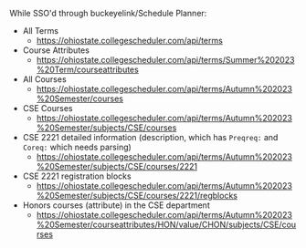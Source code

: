 While SSO'd through buckeyelink/Schedule Planner:

- All Terms
  - https://ohiostate.collegescheduler.com/api/terms
- Course Attributes
  - https://ohiostate.collegescheduler.com/api/terms/Summer%202023%20Term/courseattributes
- All Courses
  - https://ohiostate.collegescheduler.com/api/terms/Autumn%202023%20Semester/courses
- CSE Courses
  - https://ohiostate.collegescheduler.com/api/terms/Autumn%202023%20Semester/subjects/CSE/courses
- CSE 2221 detailed information (description, which has `Preqreq:` and `Coreq:` which needs parsing)
  - https://ohiostate.collegescheduler.com/api/terms/Autumn%202023%20Semester/subjects/CSE/courses/2221
- CSE 2221 registration blocks
  - https://ohiostate.collegescheduler.com/api/terms/Autumn%202023%20Semester/subjects/CSE/courses/2221/regblocks
- Honors courses (attribute) in the CSE department
  - https://ohiostate.collegescheduler.com/api/terms/Autumn%202023%20Semester/courseattributes/HON/value/CHON/subjects/CSE/courses
